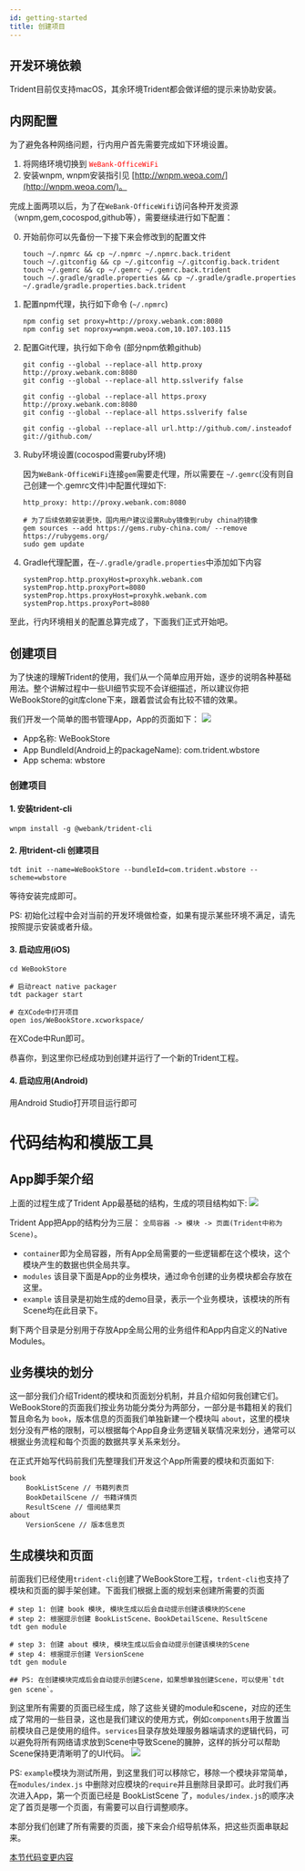 ```yaml
---
id: getting-started
title: 创建项目 
---
```


## 开发环境依赖
Trident目前仅支持macOS，其余环境Trident都会做详细的提示来协助安装。

## 内网配置
为了避免各种网络问题，行内用户首先需要完成如下环境设置。
1. 将网络环境切换到 <span style="color: red">`WeBank-OfficeWiFi`</span>  
2. 安装wnpm, wnpm安装指引见 [http://wnpm.weoa.com/](http://wnpm.weoa.com/)。

完成上面两项以后，为了在`WeBank-OfficeWifi`访问各种开发资源（wnpm,gem,cocospod,github等），需要继续进行如下配置： 

0. 开始前你可以先备份一下接下来会修改到的配置文件

    ``` shell
    touch ~/.npmrc && cp ~/.npmrc ~/.npmrc.back.trident
    touch ~/.gitconfig && cp ~/.gitconfig ~/.gitconfig.back.trident
    touch ~/.gemrc && cp ~/.gemrc ~/.gemrc.back.trident
    touch ~/.gradle/gradle.properties && cp ~/.gradle/gradle.properties ~/.gradle/gradle.properties.back.trident
    ```

1. 配置npm代理，执行如下命令 (`~/.npmrc`)

    ``` shell
    npm config set proxy=http://proxy.webank.com:8080
    npm config set noproxy=wnpm.weoa.com,10.107.103.115
    ```
    
2. 配置Git代理，执行如下命令 (部分npm依赖github)

    ``` shell
    git config --global --replace-all http.proxy http://proxy.webank.com:8080
    git config --global --replace-all http.sslverify false
    
    git config --global --replace-all https.proxy http://proxy.webank.com:8080
    git config --global --replace-all https.sslverify false
    
    git config --global --replace-all url.http://github.com/.insteadof git://github.com/
    ```

3. Ruby环境设置(cocospod需要ruby环境)

    因为`WeBank-OfficeWiFi`连接`gem`需要走代理，所以需要在 `~/.gemrc`(没有则自己创建一个.gemrc文件)中配置代理如下: 
    
    ``` shell
    http_proxy: http://proxy.webank.com:8080
    ```

    ```shell 
    # 为了后续依赖安装更快，国内用户建议设置Ruby镜像到ruby china的镜像
    gem sources --add https://gems.ruby-china.com/ --remove https://rubygems.org/
    sudo gem update
    ```
4. Gradle代理配置，在`~/.gradle/gradle.properties`中添加如下内容
    
    ```
    systemProp.http.proxyHost=proxyhk.webank.com
    systemProp.http.proxyPort=8080
    systemProp.https.proxyHost=proxyhk.webank.com
    systemProp.https.proxyPort=8080
    ```
    
至此，行内环境相关的配置总算完成了，下面我们正式开始吧。
  
## 创建项目
为了快速的理解Trident的使用，我们从一个简单应用开始，逐步的说明各种基础用法。整个讲解过程中一些UI细节实现不会详细描述，所以建议你把WeBookStore的git库clone下来，跟着尝试会有比较不错的效果。

我们开发一个简单的图书管理App，App的页面如下：
![](assets/images/2019-06-24-03-55-20.png)

- App名称: WeBookStore
- App BundleId(Android上的packageName): com.trident.wbstore
- App schema: wbstore

### 创建项目
#### 1. 安装trident-cli
``` shell 
wnpm install -g @webank/trident-cli
```

#### 2. 用trident-cli 创建项目
``` shell 
tdt init --name=WeBookStore --bundleId=com.trident.wbstore --scheme=wbstore
```
等待安装完成即可。

PS: 初始化过程中会对当前的开发环境做检查，如果有提示某些环境不满足，请先按照提示安装或者升级。

#### 3. 启动应用(iOS)
``` shell 
cd WeBookStore

# 启动react native packager
tdt packager start

# 在XCode中打开项目
open ios/WeBookStore.xcworkspace/
```
在XCode中Run即可。

恭喜你，到这里你已经成功到创建并运行了一个新的Trident工程。

#### 4. 启动应用(Android)
用Android Studio打开项目运行即可

# 代码结构和模版工具
## App脚手架介绍
上面的过程生成了Trident App最基础的结构，生成的项目结构如下: 
![](assets/images/2019-06-24-01-04-55.png)

Trident App把App的结构分为三层： `全局容器 -> 模块 -> 页面(Trident中称为Scene)`。
- `container`即为全局容器，所有App全局需要的一些逻辑都在这个模块，这个模块产生的数据也供全局共享。
- `modules` 该目录下面是App的业务模块，通过命令创建的业务模块都会存放在这里。
- `example` 该目录是初始生成的demo目录，表示一个业务模块，该模块的所有Scene均在此目录下。

剩下两个目录是分别用于存放App全局公用的业务组件和App内自定义的Native Modules。

## 业务模块的划分
这一部分我们介绍Trident的模块和页面划分机制，并且介绍如何我创建它们。
WeBookStore的页面我们按业务功能分类分为两部分，一部分是书籍相关的我们暂且命名为 `book`，版本信息的页面我们单独新建一个模块叫 `about`，这里的模块划分没有严格的限制，可以根据每个App自身业务逻辑关联情况来划分，通常可以根据业务流程和每个页面的数据共享关系来划分。

在正式开始写代码前我们先整理我们开发这个App所需要的模块和页面如下: 
```
book 
    BookListScene // 书籍列表页
    BookDetailScene // 书籍详情页
    ResultScene // 借阅结果页
about
    VersionScene // 版本信息页
```

## 生成模块和页面
前面我们已经使用`trident-cli`创建了WeBookStore工程，`trdent-cli`也支持了模块和页面的脚手架创建。下面我们根据上面的规划来创建所需要的页面
``` shell
# step 1: 创建 book 模块, 模块生成以后会自动提示创建该模块的Scene
# step 2: 根据提示创建 BookListScene、BookDetailScene、ResultScene
tdt gen module

# step 3: 创建 about 模块, 模块生成以后会自动提示创建该模块的Scene
# step 4: 根据提示创建 VersionScene
tdt gen module

## PS: 在创建模块完成后会自动提示创建Scene，如果想单独创建Scene，可以使用`tdt gen scene`。
```

到这里所有需要的页面已经生成，除了这些关键的module和scene，对应的还生成了常用的一些目录，这也是我们建议的使用方式，例如`components`用于放置当前模块自己是使用的组件。`services`目录存放处理服务器端请求的逻辑代码，可以避免将所有网络请求放到Scene中导致Scene的臃肿，这样的拆分可以帮助Scene保持更清晰明了的UI代码。
![](assets/images/2019-06-24-01-19-43.png)

PS: `example`模块为测试所用，到这里我们可以移除它，移除一个模块非常简单，在`modules/index.js` 中删除对应模块的`require`并且删除目录即可。此时我们再次进入App，第一个页面已经是 BookListScene 了，`modules/index.js`的顺序决定了首页是哪一个页面，有需要可以自行调整顺序。

本部分我们创建了所有需要的页面，接下来会介绍导航体系，把这些页面串联起来。

[本节代码变更内容](http://git.weoa.com/app/trident-demo/compare/f-init...f-add-modules-scenes)
